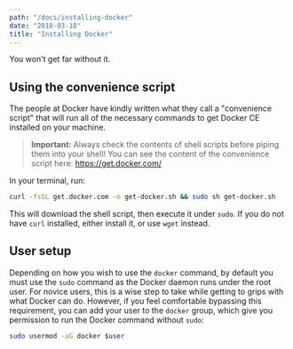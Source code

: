 ```yaml
---
path: "/docs/installing-docker"
date: "2018-03-18"
title: "Installing Docker"
---
```


<div class="preface">
You won't get far without it.
</div>

## Using the convenience script

The people at Docker have kindly written what they call a "convenience script" that will run all of the necessary commands to get Docker CE installed on your machine.

> **Important:** Always check the contents of shell scripts before piping them into your shell! You can see the content of the convenience script here: https://get.docker.com/

In your terminal, run:

```bash
curl -fsSL get.docker.com -o get-docker.sh && sudo sh get-docker.sh
```

This will download the shell script, then execute it under `sudo`. If you do not have `curl` installed, either install it, or use `wget` instead.

## User setup

Depending on how you wish to use the `docker` command, by default you must use the `sudo` command as the Docker daemon runs under the root user. For novice users, this is a wise step to take while getting to grips with what Docker can do. However, if you feel comfortable bypassing this requirement, you can add your user to the `docker` group, which give you permission to run the Docker command without `sudo`:

```bash
sudo usermod -aG docker $user
```
